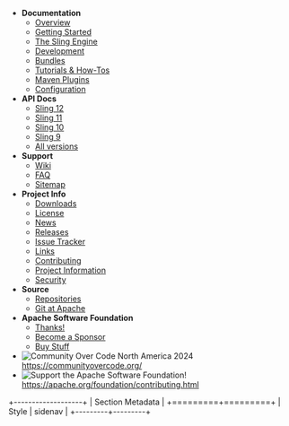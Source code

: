- **Documentation**
  - [Overview](https://sling.apache.org/documentation.html)
  - [Getting Started](https://sling.apache.org/documentation/getting-started.html)
  - [The Sling Engine](https://sling.apache.org/documentation/the-sling-engine.html)
  - [Development](https://sling.apache.org/documentation/development.html)
  - [Bundles](https://sling.apache.org/documentation/bundles.html)
  - [Tutorials & How-Tos](https://sling.apache.org/documentation/tutorials-how-tos.html)
  - [Maven Plugins](https://sling.apache.org/components/)
  - [Configuration](https://sling.apache.org/documentation/configuration.html)
- **API Docs**
  - [Sling 12](https://sling.apache.org/apidocs/sling12/index.html)
  - [Sling 11](https://sling.apache.org/apidocs/sling11/index.html)
  - [Sling 10](https://sling.apache.org/apidocs/sling10/index.html)
  - [Sling 9](https://sling.apache.org/apidocs/sling9/index.html)
  - [All versions](https://sling.apache.org/documentation/apidocs.html)
- **Support**
  - [Wiki](https://s.apache.org/sling.wiki)
  - [FAQ](https://s.apache.org/sling.faq)
  - [Sitemap](https://sling.apache.org/sitemap.html)
- **Project Info**
  - [Downloads](https://sling.apache.org/downloads.cgi)
  - [License](https://www.apache.org/licenses/)
  - [News](https://sling.apache.org/news.html)
  - [Releases](https://sling.apache.org/releases.html)
  - [Issue Tracker](https://issues.apache.org/jira/browse/SLING)
  - [Links](https://sling.apache.org/links.html)
  - [Contributing](https://sling.apache.org/contributing.html)
  - [Project Information](https://sling.apache.org/project-information.html)
  - [Security](https://sling.apache.org/project-information/security.html)
- **Source**
  - [Repositories](https://sling.apache.org/repolist.html)
  - [Git at Apache](https://gitbox.apache.org/repos/asf?s=sling)
- **Apache Software Foundation**
  - [Thanks!](https://www.apache.org/foundation/thanks.html)
  - [Become a Sponsor](https://www.apache.org/foundation/sponsorship.html)
  - [Buy Stuff](https://www.apache.org/foundation/buy_stuff.html)
- ![Community Over Code North America 2024][image0]\
  <https://communityovercode.org/>
- ![Support the Apache Software Foundation!][image1]\
  <https://apache.org/foundation/contributing.html>

+-------------------+
| Section Metadata  |
+=========+=========+
| Style   | sidenav |
+---------+---------+

[image0]: https://main--testkarlslingreleases--aemdemos.hlx.page/media_15e0f8b5c0408bc8961793459d5d56afa23681ddc.png#width=522&height=521

[image1]: https://main--testkarlslingreleases--aemdemos.hlx.page/media_14130b24974d60d0550983b85a496283eed147808.png#width=300&height=300
